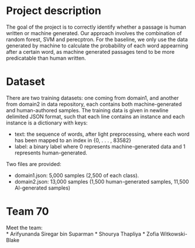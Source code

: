# Project description
The goal of the project is to correctly identify whether a passage is human written or machine generated. Our approach involves the combination of random forest, SVM and perecptron. For the baseline, we only use the data generated by machine to calculate the probability of each word appearning after a certain word, as machine generated passages tend to be more predicatable than human written.

# Dataset
There are two training datasets: one coming from domain1, and another from domain2 in data repository, each contains both machine-generated and human-authored samples.
The training data is given in newline delimited JSON format, such that each line contains an instance and each instance is a dictionary with keys:
  * text: the sequence of words, after light preprocessing, where each word has been mapped to an index in {0, . . . , 83582}
  * label: a binary label where 0 represents machine-generated data and 1 represents human-generated.

Two files are provided:
  * domain1.json: 5,000 samples (2,500 of each class).
  * domain2.json: 13,000 samples (1,500 human-generated samples, 11,500 AI-generated samples)

# Team 70
Meet the team:  
    * Arifyunanda Siregar bin Suparman
    * Shourya Thapliya
    * Zofia Witkowski-Blake
